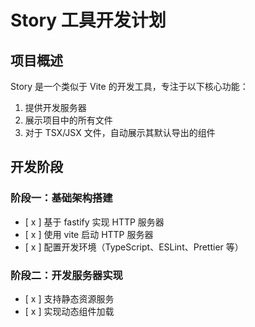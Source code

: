 # Story 工具开发计划

## 项目概述

Story 是一个类似于 Vite 的开发工具，专注于以下核心功能：

1. 提供开发服务器
2. 展示项目中的所有文件
3. 对于 TSX/JSX 文件，自动展示其默认导出的组件

## 开发阶段

### 阶段一：基础架构搭建

- [ x ] 基于 fastify 实现 HTTP 服务器
- [ x ] 使用 vite 启动 HTTP 服务器
- [ x ] 配置开发环境（TypeScript、ESLint、Prettier 等）

### 阶段二：开发服务器实现

- [ x ] 支持静态资源服务
- [ x ] 实现动态组件加载
